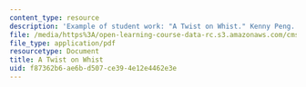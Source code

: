 ```yaml
---
content_type: resource
description: 'Example of student work: "A Twist on Whist." Kenny Peng.'
file: /media/https%3A/open-learning-course-data-rc.s3.amazonaws.com/cms-608-game-design-spring-2008/f87362b6ae6bd507ce394e12e4462e3e_peng2.pdf
file_type: application/pdf
resourcetype: Document
title: A Twist on Whist
uid: f87362b6-ae6b-d507-ce39-4e12e4462e3e
---
```


